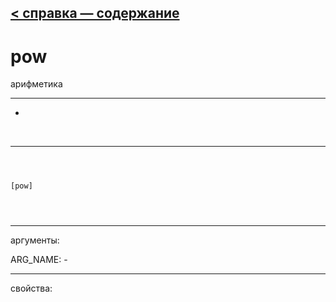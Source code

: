 [< справка — содержание](index.html)
---

# pow


арифметика

---

-
<br>


---


```



[pow]


            
```

---
аргументы:

ARG_NAME: -<br>

---
свойства:



